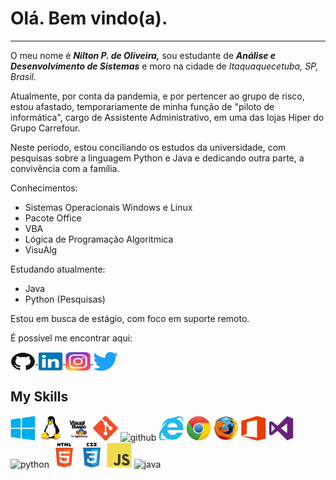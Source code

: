 # Olá. Bem vindo(a).
---

O meu nome é ***Nilton P. de Oliveira,*** sou estudante de __*Análise e Desenvolvimento de Sistemas*__ e moro na cidade de _Itaquaquecetuba, SP, Brasil._

Atualmente, por conta da pandemia, e por pertencer ao grupo de risco, estou afastado, temporariamente de minha função de "piloto de informática", cargo de Assistente Administrativo, em uma das lojas Hiper do Grupo Carrefour.

Neste período, estou conciliando os estudos da  universidade, com pesquisas sobre a linguagem Python e Java e dedicando outra parte, a convivência com a família.

Conhecimentos:
- Sistemas Operacionais Windows e Linux
- Pacote Office
- VBA
- Lógica de Programação Algoritmica
- VisuAlg

Estudando atualmente:
- Java
- Python (Pesquisas)

Estou em busca de estágio, com foco em suporte remoto.

É possível me encontrar aqui:

<a href="https://www.github.com/niltonpereiradeoliveira/" target="_blank">
<img align="center" alt="nilton-oliveira" height="30" width="40" src="https://raw.githubusercontent.com/devicons/devicon/master/icons/github/github-original.svg" style="max-width:100%;">

<a href="https://www.linkedin.com/in/nilton-oliveira-4a64b873/" target="_blank">
<img align="center" alt="nilton-oliveira" height="30" width="40" src="https://raw.githubusercontent.com/devicons/devicon/master/icons/linkedin/linkedin-original.svg" style="max-width:100%;">

<a href="https://www.instagram.com/nilpeoli/" target="_blank">
<img align="center" alt="nilton-oliveira" height="30" width="40" src="Instagram.jpg" style="max-width:100%;">

<a href="https://twitter.com/NILPEOLI" target="_blank">
<img align="center" alt="nilton-oliveira" height="30" width="40" src="https://raw.githubusercontent.com/devicons/devicon/master/icons/twitter/twitter-original.svg" style="max-width:100%;">

</a>

## My Skills
<img src="https://raw.githubusercontent.com/devicons/devicon/master/icons/windows8/windows8-original.svg" alt="windows" width="40" height="40" style="max-width:100%;"></img>
<img src="https://raw.githubusercontent.com/devicons/devicon/master/icons/linux/linux-original.svg" alt="linux" width="40" height="40" style="max-width:100%;"></img>
<img src="vba.png" alt="vba" width="40" height="40" style="max-width:100%;"></img>
<img src="https://raw.githubusercontent.com/devicons/devicon/master/icons/git/git-original.svg" alt="git" width="40" height="40" style="max-width:100%;"></img>
<img src="https://cdn.icon-icons.com/icons2/936/PNG/512/github-logo_icon-icons.com_73546.png" alt="github" width="40" height="40" style="max-width:100%;"></img>
<img src="https://raw.githubusercontent.com/devicons/devicon/master/icons/ie10/ie10-original.svg" alt="ie" width="40" height="40" style="max-width:100%;"></img>
<img src="https://raw.githubusercontent.com/devicons/devicon/master/icons/chrome/chrome-original.svg" alt="chrome" width="40" height="40" style="max-width:100%;"></img>
<img src="https://raw.githubusercontent.com/devicons/devicon/master/icons/firefox/firefox-original.svg" alt="firefox" width="40" height="40" style="max-width:100%;"></img>
<img src="office.png" alt="office" width="40" height="40" style="max-width:100%;"></img>
<img src="https://raw.githubusercontent.com/devicons/devicon/master/icons/visualstudio/visualstudio-plain.svg" alt="Visual" width="40" height="40" style="max-width:100%;"></img>
<img src="https://cdn.icon-icons.com/icons2/112/PNG/512/python_18894.png" alt="python" width="40" height="40" style="max-width:100%;"></img>
<img src="https://raw.githubusercontent.com/devicons/devicon/master/icons/html5/html5-original-wordmark.svg" alt="html5" width="40" height="40" style="max-width:100%;"></img>
<img src="https://raw.githubusercontent.com/devicons/devicon/master/icons/css3/css3-original-wordmark.svg" alt="css3" width="40" height="40" style="max-width:100%;"></img>
<img src="https://raw.githubusercontent.com/devicons/devicon/master/icons/javascript/javascript-original.svg
" alt="js" width="40" height="40" style="max-width:100%;"></img>
<img src="https://cdn.jsdelivr.net/gh/devicons/devicon@v2.11.0/devicon.min.css" alt="java" width="40" height="40" style="max-width:100%;"></img>